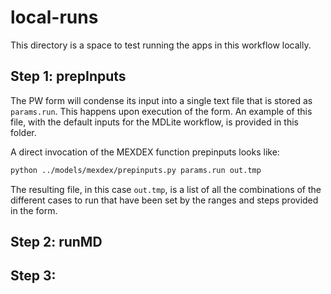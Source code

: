# local-runs

This directory is a space to test running the
apps in this workflow locally.

## Step 1: prepInputs

The PW form will condense its input into a single text file that is stored as `params.run`.
This happens upon execution of the form.  An example of this file, with the default
inputs for the MDLite workflow, is provided in this folder.

A direct invocation of the MEXDEX function prepinputs looks like:
```bash
python ../models/mexdex/prepinputs.py params.run out.tmp
```
The resulting file, in this case `out.tmp`, is a list of all the combinations of
the different cases to run that have been set by the ranges and steps provided
in the form.

## Step 2: runMD

## Step 3:
